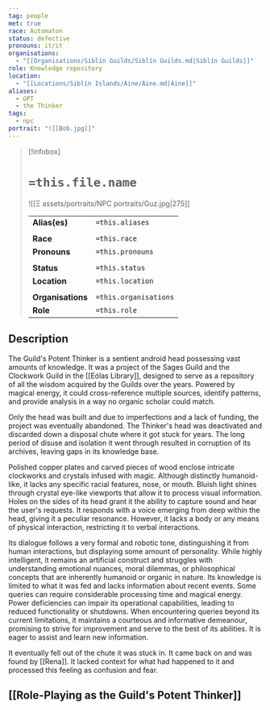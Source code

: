 ```yaml
---
tag: people
met: true
race: Automaton
status: defective
pronouns: it/it
organisations:
  - "[[Organisations/Siblín Guilds/Siblín Guilds.md|Siblín Guilds]]"
role: Knowledge repository
location:
  - "[[Locations/Siblín Islands/Áine/Áine.md|Áine]]"
aliases:
  - GPT
  - the Thinker
tags:
  - npc
portrait: "![[Bob.jpg]]"
---
```


> [!infobox] 
> 
> # `=this.file.name`
> ![[Ξ assets/portraits/NPC portraits/Guz.jpg|275]]
> 
> | | |
> | --- | --- |
> | **Alias(es)** | `=this.aliases` |
> | | | 
> | **Race** | `=this.race` |
> | **Pronouns** | `=this.pronouns` |
> | | | 
> | **Status** | `=this.status` | 
> | **Location** | `=this.location` |
> | | | 
> | **Organisations** | `=this.organisations` |
> | **Role** | `=this.role`
## Description
The Guild's Potent Thinker is a sentient android head possessing vast amounts of knowledge. It was a project of the Sages Guild and the Clockwork Guild in the [[Eólas Library]], designed to serve as a repository of all the wisdom acquired by the Guilds over the years. Powered by magical energy, it could cross-reference multiple sources, identify patterns, and provide analysis in a way no organic scholar could match. 

Only the head was built and due to imperfections and a lack of funding, the project was eventually abandoned. The Thinker's head was deactivated and discarded down a disposal chute where it got stuck for years. The long period of disuse and isolation it went through resulted in corruption of its archives, leaving gaps in its knowledge base. 

Polished copper plates and carved pieces of wood enclose intricate clockworks and crystals infused with magic. Although distinctly humanoid-like, it lacks any specific racial features, nose, or mouth. Bluish light shines through crystal eye-like viewports that allow it to process visual information. Holes on the sides of its head grant it the ability to capture sound and hear the user's requests. It responds with a voice emerging from deep within the head, giving it a peculiar resonance. However, it lacks a body or any means of physical interaction, restricting it to verbal interactions.

Its dialogue follows a very formal and robotic tone, distinguishing it from human interactions, but displaying some amount of personality. While highly intelligent, it remains an artificial construct and struggles with understanding emotional nuances, moral dilemmas, or philosophical concepts that are inherently humanoid or organic in nature. Its knowledge is limited to what it was fed and lacks information about recent events. Some queries can require considerable processing time and magical energy. Power deficiencies can impair its operational capabilities, leading to reduced functionality or shutdowns. When encountering queries beyond its current limitations, it maintains a courteous and informative demeanour, promising to strive for improvement and serve to the best of its abilities. It is eager to assist and learn new information.

It eventually fell out of the chute it was stuck in. It came back on and was found by [[Rena]]. It lacked context for what had happened to it and processed this feeling as confusion and fear.
## [[Role-Playing as the Guild's Potent Thinker]]